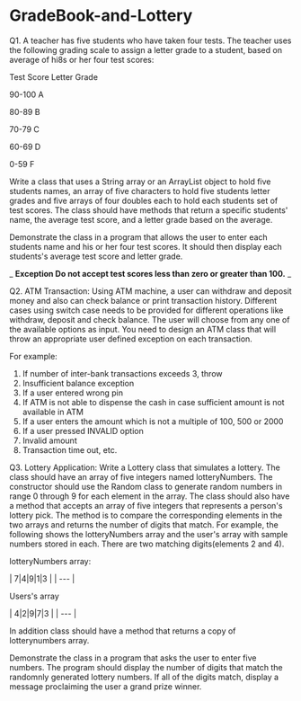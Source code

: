 # GradeBook-and-Lottery

Q1. A teacher has five students who have taken four tests. The teacher uses the following grading scale to assign a letter grade to a student, based on average of hi8s or her four test scores:

Test Score Letter Grade

90-100 A

80-89 B

70-79 C

60-69 D

0-59 F

Write a class that uses a String array or an ArrayList object to hold five students names, an array of five characters to hold five students letter grades and five arrays of four doubles each to hold each students set of test scores. The class should have methods that return a specific students&#39; name, the average test score, and a letter grade based on the average.

Demonstrate the class in a program that allows the user to enter each students name and his or her four test scores. It should then display each students&#39;s average test score and letter grade.

_ **Exception Do not accept test scores less than zero or greater than 100.** _

Q2. ATM Transaction: Using ATM machine, a user can withdraw and deposit money and also can check balance or print transaction history. Different cases using switch case needs to be provided for different operations like withdraw, deposit and check balance. The user will choose from any one of the available options as input. You need to design an ATM class that will throw an appropriate user defined exception on each transaction.

For example:

1. If number of inter-bank transactions exceeds 3, throw
2. Insufficient balance exception
3. If a user entered wrong pin
4. If ATM is not able to dispense the cash in case sufficient amount is not available in ATM
5. If a user enters the amount which is not a multiple of 100, 500 or 2000
6. If a user pressed INVALID option
7. Invalid amount
8. Transaction time out, etc.

Q3. Lottery Application: Write a Lottery class that simulates a lottery. The class should have an array of five integers named lotteryNumbers. The constructor should use the Random class to generate random numbers in range 0 through 9 for each element in the array. The class should also have a method that accepts an array of five integers that represents a person&#39;s lottery pick. The method is to compare the corresponding elements in the two arrays and returns the number of digits that match. For example, the following shows the lotteryNumbers array and the user&#39;s array with sample numbers stored in each. There are two matching digits(elements 2 and 4).

lotteryNumbers array:

| 7|4|9|1|3 |
| --- |

Users&#39;s array

| 4|2|9|7|3 |
| --- |

In addition class should have a method that returns a copy of lotterynumbers array.

Demonstrate the class in a program that asks the user to enter five numbers. The program should display the number of digits that match the randomnly generated lottery numbers. If all of the digits match, display a message proclaiming the user a grand prize winner.